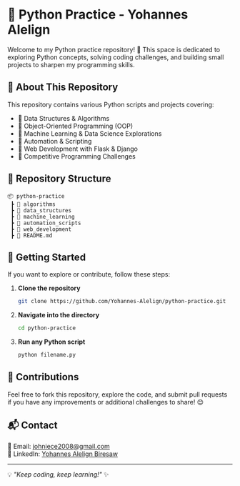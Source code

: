 # 🐍 Python Practice - Yohannes Alelign

Welcome to my Python practice repository! 🚀 This space is dedicated to exploring Python concepts, solving coding challenges, and building small projects to sharpen my programming skills.

## 📌 About This Repository
This repository contains various Python scripts and projects covering:
- 🔹 Data Structures & Algorithms
- 🔹 Object-Oriented Programming (OOP)
- 🔹 Machine Learning & Data Science Explorations
- 🔹 Automation & Scripting
- 🔹 Web Development with Flask & Django
- 🔹 Competitive Programming Challenges

## 📂 Repository Structure
```
📦 python-practice
 ┣ 📂 algorithms
 ┣ 📂 data_structures
 ┣ 📂 machine_learning
 ┣ 📂 automation_scripts
 ┣ 📂 web_development
 ┣ 📜 README.md
```

## 🚀 Getting Started
If you want to explore or contribute, follow these steps:
1. **Clone the repository**
   ```bash
   git clone https://github.com/Yohannes-Alelign/python-practice.git
   ```
2. **Navigate into the directory**
   ```bash
   cd python-practice
   ```
3. **Run any Python script**
   ```bash
   python filename.py
   ```

## 🤝 Contributions
Feel free to fork this repository, explore the code, and submit pull requests if you have any improvements or additional challenges to share! 😊

## 📬 Contact
📧 Email: [johniece2008@gmail.com](mailto:johniece2008@gmail.com)  
🔗 LinkedIn: [Yohannes Alelign Biresaw](https://www.linkedin.com/in/yohannes-alelign-biresaw-b55054174)

---
💡 *"Keep coding, keep learning!"* ✨

